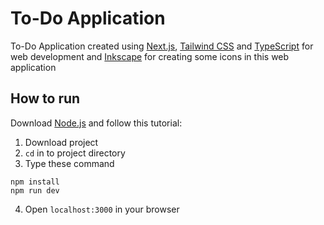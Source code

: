 # To-Do Application

To-Do Application created using [Next.js](https://nextjs.org/), [Tailwind CSS](https://tailwindcss.com/) and [TypeScript](https://www.typescriptlang.org/) for web development and [Inkscape](https://inkscape.org/) for creating some icons in this web application

## How to run

Download [Node.js](https://nodejs.org/en) and follow this tutorial:

1. Download project
2. <code>cd</code> in to project directory
3. Type these command

```
npm install
npm run dev
```

4. Open <code>localhost:3000</code> in your browser
